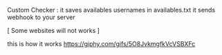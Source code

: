 Custom Checker :
it saves availables usernames in availables.txt
it sends webhook to your server

[ Some websites will not works ]

this is how it works
https://giphy.com/gifs/5O8JvkmgfkVcVSBXFc
